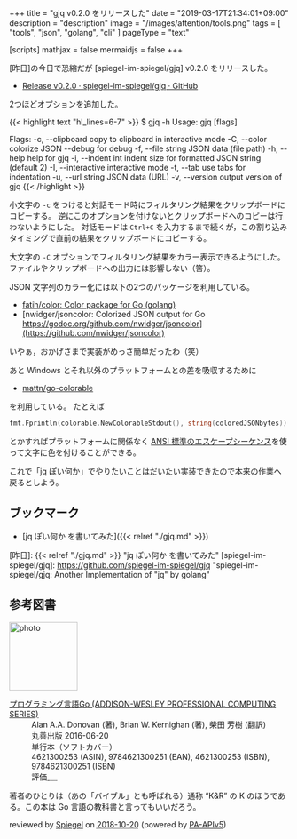 +++
title = "gjq v0.2.0 をリリースした"
date = "2019-03-17T21:34:01+09:00"
description = "description"
image = "/images/attention/tools.png"
tags  = [ "tools", "json", "golang", "cli" ]
pageType = "text"

[scripts]
  mathjax = false
  mermaidjs = false
+++

[昨日]の今日で恐縮だが [spiegel-im-spiegel/gjq] v0.2.0 をリリースした。

- [Release v0.2.0 · spiegel-im-spiegel/gjq · GitHub](https://github.com/spiegel-im-spiegel/gjq/releases/tag/v0.2.0)

2つほどオプションを追加した。


{{< highlight text "hl_lines=6-7" >}}
$ gjq -h
Usage:
  gjq [flags] <filter string>

Flags:
  -c, --clipboard     copy to clipboard in interactive mode
  -C, --color         colorize JSON
      --debug         for debug
  -f, --file string   JSON data (file path)
  -h, --help          help for gjq
  -i, --indent int    indent size for formatted JSON string (default 2)
  -I, --interactive   interactive mode
  -t, --tab           use tabs for indentation
  -u, --url string    JSON data (URL)
  -v, --version       output version of gjq
{{< /highlight >}}

小文字の `-c` をつけると対話モード時にフィルタリング結果をクリップボードにコピーする。
逆にこのオプションを付けないとクリップボードへのコピーは行わないようにした。
対話モードは `Ctrl+C` を入力するまで続くが，この割り込みタイミングで直前の結果をクリップボードにコピーする。

大文字の `-C` オプションでフィルタリング結果をカラー表示できるようにした。
ファイルやクリップボードへの出力には影響しない（筈）。

JSON 文字列のカラー化には以下の2つのパッケージを利用している。

- [fatih/color: Color package for Go (golang)](https://github.com/fatih/color)
- [nwidger/jsoncolor: Colorized JSON output for Go https://godoc.org/github.com/nwidger/jsoncolor](https://github.com/nwidger/jsoncolor)

いやぁ，おかげさまで実装がめっさ簡単だったわ（笑）

あと Windows とそれ以外のプラットフォームとの差を吸収するために

- [mattn/go-colorable](https://github.com/mattn/go-colorable)

を利用している。
たとえば

```go
fmt.Fprintln(colorable.NewColorableStdout(), string(coloredJSONbytes))
```

とかすればプラットフォームに関係なく [ANSI 標準のエスケープシーケンス](https://en.wikipedia.org/wiki/ANSI_escape_code "ANSI escape code - Wikipedia")を使って文字に色を付けることができる。

これで「jq ぽい何か」でやりたいことはだいたい実装できたので本来の作業へ戻るとしよう。

## ブックマーク

- [jq ぽい何か を書いてみた]({{< relref "./gjq.md" >}})

[昨日]: {{< relref "./gjq.md" >}} "jq ぽい何か を書いてみた"
[spiegel-im-spiegel/gjq]: https://github.com/spiegel-im-spiegel/gjq "spiegel-im-spiegel/gjq: Another Implementation of "jq" by golang"

## 参考図書

<div class="hreview">
  <div class="photo"><a class="item url" href="https://www.amazon.co.jp/dp/4621300253?tag=baldandersinf-22&linkCode=ogi&th=1&psc=1"><img src="https://m.media-amazon.com/images/I/41meaSLNFfL._SL160_.jpg" width="123" alt="photo"></a></div>
  <dl class="fn">
    <dt><a href="https://www.amazon.co.jp/dp/4621300253?tag=baldandersinf-22&linkCode=ogi&th=1&psc=1">プログラミング言語Go (ADDISON-WESLEY PROFESSIONAL COMPUTING SERIES)</a></dt>
    <dd>Alan A.A. Donovan (著), Brian W. Kernighan (著), 柴田 芳樹 (翻訳)</dd>
    <dd>丸善出版 2016-06-20</dd>
    <dd>単行本（ソフトカバー）</dd>
    <dd>4621300253 (ASIN), 9784621300251 (EAN), 4621300253 (ISBN), 9784621300251 (ISBN)</dd>
    <dd>評価<abbr class="rating fa-sm" title="5">&nbsp;<i class="fas fa-star"></i>&nbsp;<i class="fas fa-star"></i>&nbsp;<i class="fas fa-star"></i>&nbsp;<i class="fas fa-star"></i>&nbsp;<i class="fas fa-star"></i></abbr></dd>
  </dl>
  <p class="description">著者のひとりは（あの「バイブル」とも呼ばれる）通称 “K&amp;R” の K のほうである。この本は Go 言語の教科書と言ってもいいだろう。</p>
  <p class="powered-by">reviewed by <a href='#maker' class='reviewer'>Spiegel</a> on <abbr class="dtreviewed" title="2018-10-20">2018-10-20</abbr> (powered by <a href="https://affiliate.amazon.co.jp/assoc_credentials/home">PA-APIv5</a>)</p>
</div>
